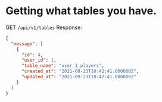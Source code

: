 # Getting what tables you have.
GET `/api/v1/tables`
Response:
```json
{
  "message": [
    {
      "id": 4,
      "user_id": 1,
      "table_name": "user_1_players",
      "created_at": "2021-09-23T10:42:41.000000Z",
      "updated_at": "2021-09-23T10:42:41.000000Z"
    }
  ]
}
```
